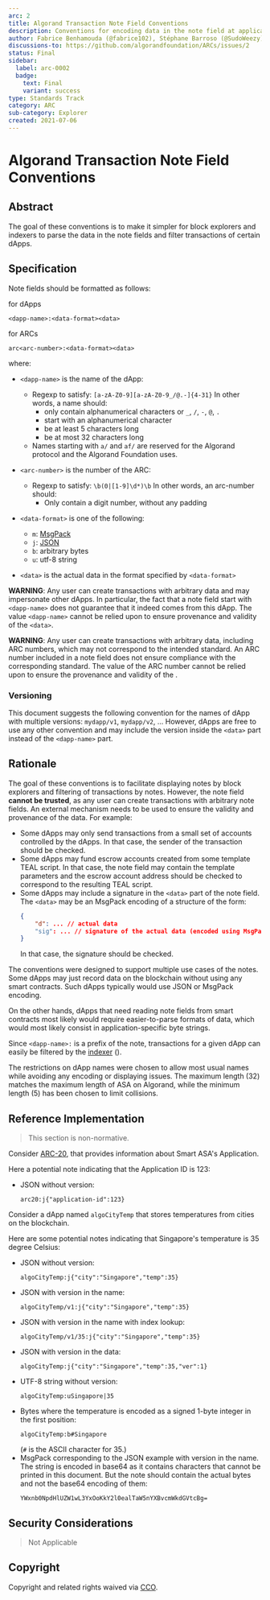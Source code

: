 ```yaml
---
arc: 2
title: Algorand Transaction Note Field Conventions
description: Conventions for encoding data in the note field at application-level
author: Fabrice Benhamouda (@fabrice102), Stéphane Barroso (@SudoWeezy), Cosimo Bassi (@cusma)
discussions-to: https://github.com/algorandfoundation/ARCs/issues/2
status: Final
sidebar:
  label: arc-0002
  badge:
    text: Final
    variant: success
type: Standards Track
category: ARC
sub-category: Explorer
created: 2021-07-06
---
```


# Algorand Transaction Note Field Conventions

## Abstract

The goal of these conventions is to make it simpler for block explorers and indexers to parse the data in the note fields and filter transactions of certain dApps.

## Specification

Note fields should be formatted as follows:

for dApps
```
<dapp-name>:<data-format><data>
```

for ARCs
```
arc<arc-number>:<data-format><data>
```

where:
* `<dapp-name>` is the name of the dApp:
    * Regexp to satisfy: `[a-zA-Z0-9][a-zA-Z0-9_/@.-]{4-31}`
      In other words, a name should:
         * only contain alphanumerical characters or `_`, `/`, `-`, `@`, `.`
         * start with an alphanumerical character
         * be at least 5 characters long
         * be at most 32 characters long
    * Names starting with `a/` and `af/` are reserved for the Algorand protocol and the Algorand Foundation uses.

* `<arc-number>` is the number of the ARC:
    * Regexp to satisfy: `\b(0|[1-9]\d*)\b`
      In other words, an arc-number should:
        * Only contain a digit number, without any padding

* `<data-format>` is one of the following:
    * `m`: <a href="https://msgpack.org">MsgPack</a>
    * `j`: <a href="https://json.org">JSON</a>
    * `b`: arbitrary bytes
    * `u`: utf-8 string
* `<data>` is the actual data in the format specified by `<data-format>`

**WARNING**: Any user can create transactions with arbitrary data and may impersonate other dApps. In particular, the fact that a note field start with `<dapp-name>` does not guarantee that it indeed comes from this dApp. The value `<dapp-name>` cannot be relied upon to ensure provenance and validity of the `<data>`.

**WARNING**: Any user can create transactions with arbitrary data, including ARC numbers, which may not correspond to the intended standard. An ARC number included in a note field does not ensure compliance with the corresponding standard. The value of the ARC number cannot be relied upon to ensure the provenance and validity of the <data>.

### Versioning

This document suggests the following convention for the names of dApp with multiple versions: `mydapp/v1`, `mydapp/v2`, ... However, dApps are free to use any other convention and may include the version inside the `<data>` part instead of the `<dapp-name>` part.

## Rationale

The goal of these conventions is to facilitate displaying notes by block explorers and filtering of transactions by notes. However, the note field **cannot be trusted**, as any user can create transactions with arbitrary note fields. An external mechanism needs to be used to ensure the validity and provenance of the data. For example:

* Some dApps may only send transactions from a small set of accounts controlled by the dApps. In that case, the sender of the transaction should be checked.
* Some dApps may fund escrow accounts created from some template TEAL script. In that case, the note field may contain the template parameters and the escrow account address should be checked to correspond to the resulting TEAL script.
* Some dApps may include a signature in the `<data>` part of the note field. The `<data>` may be an MsgPack encoding of a structure of the form:
    ```json
    {
        "d": ... // actual data
        "sig": ... // signature of the actual data (encoded using MsgPack)
    }
    ```
    In that case, the signature should be checked.

The conventions were designed to support multiple use cases of the notes. Some dApps may just record data on the blockchain without using any smart contracts. Such dApps typically would use JSON or MsgPack encoding.

On the other hands, dApps that need reading note fields from smart contracts most likely would require easier-to-parse formats of data, which would most likely consist in application-specific byte strings.

Since `<dapp-name>:` is a prefix of the note, transactions for a given dApp can easily be filtered by the <a href="https://github.com/algorand/indexer">indexer</a> ().

The restrictions on dApp names were chosen to allow most usual names while avoiding any encoding or displaying issues. The maximum length (32) matches the maximum length of ASA on Algorand, while the minimum length (5) has been chosen to limit collisions.

## Reference Implementation

> This section is non-normative.

Consider [ARC-20](./arc-0020.md), that provides information about Smart ASA's Application.

Here a potential note indicating that the Application ID is 123:

* JSON without version:
    ```
    arc20:j{"application-id":123}
    ```

Consider a dApp named `algoCityTemp` that stores temperatures from cities on the blockchain.

Here are some potential notes indicating that Singapore's temperature is 35 degree Celsius:
* JSON without version:
    ```
    algoCityTemp:j{"city":"Singapore","temp":35}
    ```
* JSON with version in the name:
    ```
    algoCityTemp/v1:j{"city":"Singapore","temp":35}
    ```
* JSON with version in the name with index lookup:
    ```
    algoCityTemp/v1/35:j{"city":"Singapore","temp":35}
    ```
* JSON with version in the data:
    ```
    algoCityTemp:j{"city":"Singapore","temp":35,"ver":1}
    ```
* UTF-8 string without version:
    ```
    algoCityTemp:uSingapore|35
    ```
* Bytes where the temperature is encoded as a signed 1-byte integer in the first position:
    ```
    algoCityTemp:b#Singapore
    ```
    (`#` is the ASCII character for 35.)
* MsgPack corresponding to the JSON example with version in the name. The string is encoded in base64 as it contains characters that cannot be printed in this document. But the note should contain the actual bytes and not the base64 encoding of them:
    ```
    YWxnb0NpdHlUZW1wL3YxOoKkY2l0ealTaW5nYXBvcmWkdGVtcBg=
    ```

## Security Considerations
> Not Applicable

## Copyright

Copyright and related rights waived via <a href="https://creativecommons.org/publicdomain/zero/1.0/">CCO</a>.
